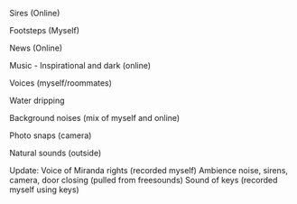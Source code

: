 Sires (Online)

Footsteps (Myself)

News (Online)

Music - Inspirational and dark (online)

Voices (myself/roommates)

Water dripping

Background noises (mix of myself and online)

Photo snaps (camera) 

Natural sounds (outside)

Update:
Voice of Miranda rights (recorded myself)
Ambience noise, sirens, camera, door closing (pulled from freesounds)
Sound of keys (recorded myself using keys)

